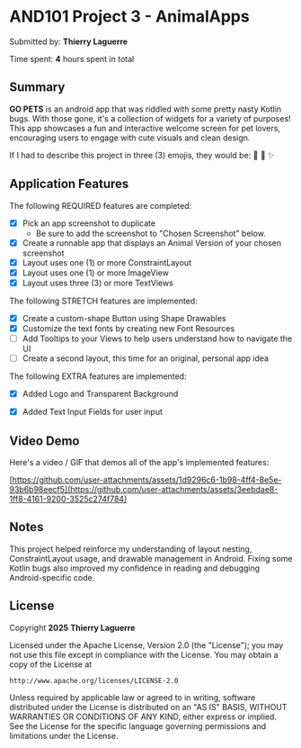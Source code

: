 

# AND101 Project 3 - AnimalApps

Submitted by: **Thierry Laguerre**

Time spent: **4** hours spent in total

## Summary

**GO PETS** is an android app that was riddled with some pretty nasty Kotlin bugs. With those gone, it's a collection of widgets for a variety of purposes! This app showcases a fun and interactive welcome screen for pet lovers, encouraging users to engage with cute visuals and clean design.

If I had to describe this project in three (3) emojis, they would be: 🐶 📱 ✨

## Application Features

<!-- (This is a comment) Please be sure to change the [ ] to [x] for any features you completed.  If a feature is not checked [x], you might miss the points for that item! -->

The following REQUIRED features are completed:

- [x] Pick an app screenshot to duplicate
  - Be sure to add the screenshot to "Chosen Screenshot" below.
- [x] Create a runnable app that displays an Animal Version of your chosen screenshot
- [x] Layout uses one (1) or more ConstraintLayout
- [x] Layout uses one (1) or more ImageView
- [x] Layout uses three (3) or more TextViews

The following STRETCH features are implemented:

- [x] Create a custom-shape Button using Shape Drawables
- [x] Customize the text fonts by creating new Font Resources
- [ ] Add Tooltips to your Views to help users understand how to navigate the UI
- [ ] Create a second layout, this time for an original, personal app idea

The following EXTRA features are implemented:

- [x] Added Logo and Transparent Background
- [x] Added Text Input Fields for user input



## Video Demo

Here's a video / GIF that demos all of the app's implemented features:

[https://github.com/user-attachments/assets/1d9296c6-1b98-4ff4-8e5e-93b6b98eecf5](https://github.com/user-attachments/assets/3eebdae8-1ff8-4161-9200-3525c274f784)


## Notes

This project helped reinforce my understanding of layout nesting, ConstraintLayout usage, and drawable management in Android. Fixing some Kotlin bugs also improved my confidence in reading and debugging Android-specific code.

## License

Copyright **2025** **Thierry Laguerre**

Licensed under the Apache License, Version 2.0 (the "License");
you may not use this file except in compliance with the License.
You may obtain a copy of the License at

    http://www.apache.org/licenses/LICENSE-2.0

Unless required by applicable law or agreed to in writing, software
distributed under the License is distributed on an "AS IS" BASIS,
WITHOUT WARRANTIES OR CONDITIONS OF ANY KIND, either express or implied.
See the License for the specific language governing permissions and
limitations under the License.
